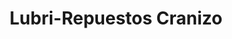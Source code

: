 ---
title: "Lubri-Repuestos Cranizo"
url: /quito/lubri-repuestos-cranizo/
shop: piezas de automóviles
---